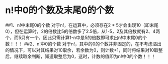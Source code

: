 # n!中0的个数及末尾0的个数
##1、n!中末尾0的个数
对于n!，在运算中，必须存在2 * 5才会出现10（即末尾0），但在运算时，2的倍数比5的倍数多了2.5倍，从1-5，2及其倍数就有2、4两个，而5只有一个，因此只需计算1-n中是5的倍数即可求出n!中末尾0的个数！！！
##2、n!中0的个数
对于n!，其中的0的个数并非固定的，在不考虑溢出的情况下，可以对其结果对10取余，若余数为0，则计数+1，同时将结果对10取整后，继续取余判断，知道取整后为0，这时，计数的值即为n!中0的个数！！！